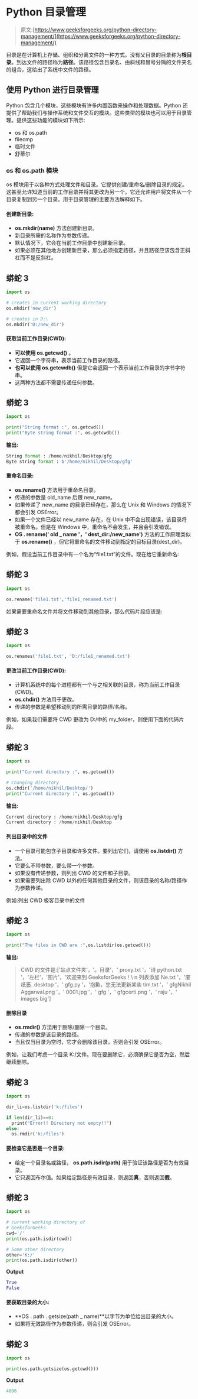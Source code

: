# Python 目录管理

> 原文:[https://www.geeksforgeeks.org/python-directory-management/](https://www.geeksforgeeks.org/python-directory-management/)

目录是在计算机上存储、组织和分离文件的一种方式。没有父目录的目录称为**根目录**。到达文件的路径称为**路径**。该路径包含目录名、由斜线和冒号分隔的文件夹名的组合，这给出了系统中文件的路径。

## 使用 Python 进行目录管理

Python 包含几个模块，这些模块有许多内置函数来操作和处理数据。Python 还提供了帮助我们与操作系统和文件交互的模块。这些类型的模块也可以用于目录管理。提供这些功能的模块如下所示:

*   os 和 os.path
*   filecmp
*   临时文件
*   舒蒂尔

### os 和 os.path 模块

os 模块用于以各种方式处理文件和目录。它提供创建/重命名/删除目录的规定。这甚至允许知道当前的工作目录并将其更改为另一个。它还允许用户将文件从一个目录复制到另一个目录。用于目录管理的主要方法解释如下。

#### 创建新目录:

*   **os.mkdir(name)** 方法创建新目录。
*   新目录所需的名称作为参数传递。
*   默认情况下，它会在当前工作目录中创建新目录。
*   如果必须在其他地方创建新目录，那么必须指定路径，并且路径应该包含正斜杠而不是反斜杠。

## 蟒蛇 3

```py
import os

# creates in current working directory
os.mkdir('new_dir') 

# creates in D:\
os.mkdir('D:/new_dir') 
```

#### 获取当前工作目录(CWD):

*   **可以使用 os.getcwd()** 。
*   它返回一个字符串，表示当前工作目录的路径。
*   **也可以使用 os.getcwdb()** 但是它会返回一个表示当前工作目录的字节字符串。
*   这两种方法都不需要传递任何参数。

## 蟒蛇 3

```py
import os

print("String format :", os.getcwd())
print("Byte string format :", os.getcwdb())
```

**输出:**

```py
String format : /home/nikhil/Desktop/gfg
Byte string format : b'/home/nikhil/Desktop/gfg'
```

#### 重命名目录:

*   **os.rename()** 方法用于重命名目录。
*   传递的参数是 old_name 后跟 new_name。
*   如果传递了 new_name 的目录已经存在，那么在 Unix 和 Windows 的情况下都会引发 OSError。
*   如果一个文件已经以 new_name 存在，在 Unix 中不会出现错误，该目录将被重命名。但是在 Windows 中，重命名不会发生，并且会引发错误。
*   **OS . rename(' old _ name '，' dest_dir:/new_name')** 方法的工作原理类似于 **os.rename()** ，但它将重命名的文件移动到指定的目标目录(dest_dir)。

例如，假设当前工作目录中有一个名为“file1.txt”的文件。现在给它重新命名:

## 蟒蛇 3

```py
import os

os.rename('file1.txt','file1_renamed.txt')
```

如果需要重命名文件并将文件移动到其他目录，那么代码片段应该是:

## 蟒蛇 3

```py
import os

os.renames('file1.txt', 'D:/file1_renamed.txt')
```

#### 更改当前工作目录(CWD):

*   计算机系统中的每个进程都有一个与之相关联的目录，称为当前工作目录(CWD)。
*   **os.chdir()** 方法用于更改。
*   传递的参数是希望移动到的所需目录的路径/名称。

例如，如果我们需要将 CWD 更改为 D:/中的 my_folder，则使用下面的代码片段。

## 蟒蛇 3

```py
import os

print("Current directory :", os.getcwd())

# Changing directory
os.chdir('/home/nikhil/Desktop/')
print("Current directory :", os.getcwd())
```

**输出:**

```py
Current directory : /home/nikhil/Desktop/gfg
Current directory : /home/nikhil/Desktop
```

#### 列出目录中的文件

*   一个目录可能包含子目录和许多文件。要列出它们，请使用 **os.listdir()** 方法。
*   它要么不带参数，要么带一个参数。
*   如果没有传递参数，则列出 CWD 的文件和子目录。
*   如果需要列出除 CWD 以外的任何其他目录的文件，则该目录的名称/路径作为参数传递。

例如:列出 CWD 极客目录中的文件

## 蟒蛇 3

```py
import os

print("The files in CWD are :",os.listdir(os.getcwd()))
```

**输出:**

> CWD 的文件是:['站点文件夹'，'。目录'，' proxy.txt '，'诗 python.txt '，'左栏'，'图片'，'欢迎来到 GeeksforGeeks！\ n 列表添加 Ne.txt '，'废纸篓. desktop '，' gfg.py '，'抱歉，您无法更新某些 tim.txt '，' gfgNikhil Aggarwal.png '，' 0001.jpg '，' gfg '，' gfgcerti.png '，' raju '，' images big']

#### 删除目录

*   **os.rmdir()** 方法用于删除/删除一个目录。
*   传递的参数是该目录的路径。
*   当且仅当目录为空时，它才会删除该目录，否则会引发 OSError。

例如，让我们考虑一个目录 K:/文件。现在要删除它，必须确保它是否为空，然后继续删除。

## 蟒蛇 3

```py
import os

dir_li=os.listdir('k:/files')

if len(dir_li)==0:
  print("Error!! Directory not empty!!")
else:
  os.rmdir('k:/files')
```

#### 要检查它是否是一个目录:

*   给定一个目录名或路径， **os.path.isdir(path)** 用于验证该路径是否为有效目录。
*   它只返回布尔值。如果给定路径是有效目录，则返回**真**，否则返回**假**。

## 蟒蛇 3

```py
import os

# current working directory of
# GeeksforGeeks
cwd='/'
print(os.path.isdir(cwd))

# Some other directory
other='K:/'
print(os.path.isdir(other))
```

**Output**

```py
True
False
```

#### 要获取目录的大小:

*   **OS . path . getsize(path _ name)**以字节为单位给出目录的大小。
*   如果将无效路径作为参数传递，则会引发 OSError。

## 蟒蛇 3

```py
import os

print(os.path.getsize(os.getcwd()))
```

**Output**

```py
4096
```